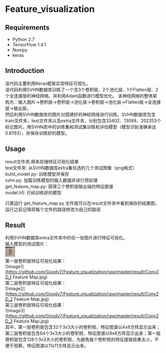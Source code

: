 # Feature_visualization

## Requirements

- Python 2.7
- TensorFlow 1.4.1
- Numpy
- keras 

## Introduction

该代码主要利用Keras框架实现特征可视化。<br>
该代码利用SVHN数据库训练了一个含3个卷积层、2个池化层、1个Flatten层、2个全连接层的神经网络。并利用Adam函数进行模型优化。
该神经网络的整体架构为：输入图片→卷积层→卷积层→池化层→卷积层→池化层→Flatten层→全连接层→输出层。<br>
然后利用SVHN数据库的图片对搭建好的神经网络进行训练。SVHN数据库包含train文件夹，test文件夹以及extra文件夹，分别包含33402、13068、202353个标记图片。用SVHN库中的训练集和测试集训练和评估模型（模型识别准确率达0.8763），并保存训练好的模型。

## Usage

result文件夹:用来存储特征可视化结果<br>
test文件夹: 从SVHN数据库extra集任选的几个测试图像（png格式）<br>
build_model.py: 训练模型并保存<br>
svhn.py: 加载训练模型的输入数据并进行预处理<br>
get_feature_map.py: 获得三个卷积层输出端的特征图谱<br>
model.h5: 已经训练好的模型<br>

只需运行 get_feature_map.py 文件就可以在result文件夹中看到保存的结果图，运行之前记得将每个文件的路径修改为自己的路径

## Result

利用SVHN数据库extra文件夹中的任一张图片进行特征可视化。<br>
输入模型的测试图片：<br>
![image](https://github.com/Goody7/Feature_visualization/raw/master/result/test_image.jpg)<br>
第一层卷积层特征可视化结果：<br>
![image1](https://github.com/Goody7/Feature_visualization/raw/master/result/Conv2D_1 Feature Map.jpg)<br>
第二层卷积层特征可视化结果：<br>
![image2](https://github.com/Goody7/Feature_visualization/raw/master/result/Conv2D_2 Feature Map.jpg)<br>
第三层卷积层特征可视化结果：<br>
![image3](https://github.com/Goody7/Feature_visualization/raw/master/result/Conv2D_3 Feature Map.jpg)<br>
其中，第一层卷积层包含32个3x3大小的卷积核，特征图谱以4x8方阵显示出来；第二层卷积层包含64个3x3大小的卷积核，特征图谱以8x8方阵显示出来；第一层卷积层包含128个3x3大小的卷积核，为避免每个卷积核的特征提取结果太小，不便于观察，特征图谱以11x11方阵显示出来。
